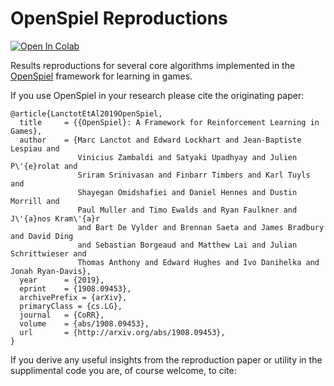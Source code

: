 # OpenSpiel Reproductions

[![Open In Colab](https://colab.research.google.com/assets/colab-badge.svg)](https://colab.research.google.com/github/mwalton/openspiel_benchmarks/blob/main/openspiel_reproductions.ipynb)

Results reproductions for several core algorithms implemented in the [OpenSpiel](https://github.com/deepmind/open_spiel) framework for learning in games.

If you use OpenSpiel in your research please cite the originating paper:
```
@article{LanctotEtAl2019OpenSpiel,
  title     = {{OpenSpiel}: A Framework for Reinforcement Learning in Games},
  author    = {Marc Lanctot and Edward Lockhart and Jean-Baptiste Lespiau and
               Vinicius Zambaldi and Satyaki Upadhyay and Julien P\'{e}rolat and
               Sriram Srinivasan and Finbarr Timbers and Karl Tuyls and
               Shayegan Omidshafiei and Daniel Hennes and Dustin Morrill and
               Paul Muller and Timo Ewalds and Ryan Faulkner and J\'{a}nos Kram\'{a}r
               and Bart De Vylder and Brennan Saeta and James Bradbury and David Ding
               and Sebastian Borgeaud and Matthew Lai and Julian Schrittwieser and
               Thomas Anthony and Edward Hughes and Ivo Danihelka and Jonah Ryan-Davis},
  year      = {2019},
  eprint    = {1908.09453},
  archivePrefix = {arXiv},
  primaryClass = {cs.LG},
  journal   = {CoRR},
  volume    = {abs/1908.09453},
  url       = {http://arxiv.org/abs/1908.09453},
}
```

If you derive any useful insights from the reproduction paper or utility in the supplimental code you are, of course welcome, to cite:
